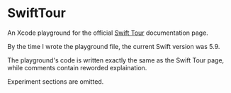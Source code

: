 # SwiftTour

An Xcode playground for the official [Swift Tour](https://docs.swift.org/swift-book/documentation/the-swift-programming-language/guidedtour/) documentation page.

By the time I wrote the playground file, the current Swift version was 5.9.

The playground's code is written exactly the same as the Swift Tour page, while comments contain reworded explaination.

Experiment sections are omitted.

